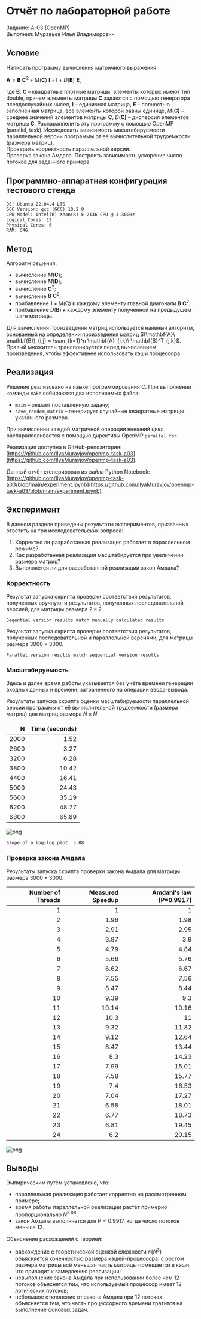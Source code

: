 # Отчёт по лабораторной работе

Задание: A-03 (OpenMP)  
Выполнил: Муравьев Илья Владимирович

## Условие

Написать программу вычисления матричного выражения:

$\mathbf{A} = \mathbf{B}\ \mathbf{C}^2 + M(\mathbf{C})\ \mathbf{I} + \mathbf{I} + D(\mathbf{B})\ \mathbf{E}$,

где $\mathbf{B}$, $\mathbf{C}$ – квадратные плотные матрицы, элементы которых имеют тип double, причем элементы матрицы $\mathbf{C}$ задаются с помощью генератора псевдослучайных чисел, $\mathbf{I}$ – единичная матрица, $\mathbf{E}$ – полностью заполненная матрица, все элементы которой равны единице, $M(\mathbf{C)}$ – среднее значений элементов матрицы $\mathbf{C}$, $D(\mathbf{C)}$ – дисперсия элементов матрицы $\mathbf{C}$. Распараллелить эту программу с помощью OpenMP (parallel, task). Исследовать зависимость масштабируемости параллельной версии программы от ее вычислительной трудоемкости (размера матриц).  
Проверить корректность параллельной версии.  
Проверка закона Амдала. Построить зависимость ускорение:число потоков для заданного примера.

## Программно-аппаратная конфигурация тестового стенда

    OS: Ubuntu 22.04.4 LTS
    GCC Version: gcc (GCC) 10.2.0
    CPU Model: Intel(R) Xeon(R) E-2136 CPU @ 3.30GHz
    Logical Cores: 12
    Physical Cores: 6
    RAM: 64G


## Метод

Алгоритм решения:

- вычисление $M(\mathbf{C})$;
- вычисление $M(\mathbf{D})$;
- вычисление $\mathbf{C}^2$;
- вычисление $\mathbf{B}\ \mathbf{C}^2$;
- прибавление $1 + M(\mathbf{C})$ к каждому элементу главной диагонали $\mathbf{B}\ \mathbf{C}^2$;
- прибавление $D(\mathbf{B})$ к каждому элементу полученной на предыдущем шаге матрицы.

Для вычисления произведения матриц используется наивный алгоритм, основанный на определении произведения матриц $(\mathbf{A}\ \mathbf{B})_{i,j} = \sum_{k=1}^n \mathbf{A}_{i,k}\ \mathbf{B}^T_{j,k}$. Правый множитель транспонируется перед вычислением произведения, чтобы эффективнее использовать кэши процессора.

## Реализация

Решение реализовано на языке программирования C. При выполнении команды `make` собираются два исполняемых файла:

- `main` – решает поставленную задачу;
- `save_random_matrix` – генерирует случайные квадратные матрицы указанного размера.

При вычислении каждой матричной операции внешний цикл распараллеливается с помощью директивы OpenMP `parallel for`.

Реализация доступна в GitHub-репозитории: [https://github.com/IlyaMuravjov/openmp-task-a03](https://github.com/IlyaMuravjov/openmp-task-a03).

Данный отчёт сгенерирован из файла Python Notebook: [https://github.com/IlyaMuravjov/openmp-task-a03/blob/main/experiment.ipynb](https://github.com/IlyaMuravjov/openmp-task-a03/blob/main/experiment.ipynb).

## Эксперимент

В данном разделе приведены результаты экспериментов, призванных ответить на три исследовательских вопроса:

1. Корректно ли разработанная реализация работает в параллельном режиме?
2. Как разработанная реализация масштабируется при увеличении размера матриц?
3. Выполняется ли для разработанной реализации закон Амдала?

### Корректность

Результат запуска скрипта проверки соответствия результатов, полученных вручную, и результатов, полученных последовательной версией, для матрицы размера $2 \times 2$.

    Seqential version results match manually calculated results


Результат запуска скрипта проверки соответствия результатов, полученных последовательной и параллельной версиями, для матрицы размера $3000 \times 3000$.

    Parallel version results match sequential version results


### Масштабируемость

Здесь и далее время работы указывается без учёта времени генерации входных данных и времени, затраченного на операции ввода-вывода.

Результаты запуска скрипта оценки масштабируемости параллельной версии программы от её вычислительной трудоемкости (размера матриц) для матриц размера $N \times N$.


|    N |   Time (seconds) |
|-----:|-----------------:|
| 2000 |             1.52 |
| 2600 |             3.27 |
| 3200 |             6.28 |
| 3800 |            10.42 |
| 4400 |            16.41 |
| 5000 |            24.43 |
| 5600 |            35.19 |
| 6200 |            48.77 |
| 6800 |            65.89 |



    
![png](experiment_files/experiment_14_0.png)
    


    Slope of a log-log plot: 3.08


### Проверка закона Амдала

Результаты запуска скрипта проверки закона Амдала для матрицы размера $3000 \times 3000$.


|   Number of Threads |   Measured Speedup |   Amdahl's law (P=0.9917) |
|--------------------:|-------------------:|--------------------------:|
|                   1 |               1    |                      1    |
|                   2 |               1.96 |                      1.98 |
|                   3 |               2.91 |                      2.95 |
|                   4 |               3.87 |                      3.9  |
|                   5 |               4.79 |                      4.84 |
|                   6 |               5.66 |                      5.76 |
|                   7 |               6.62 |                      6.67 |
|                   8 |               7.55 |                      7.56 |
|                   9 |               8.47 |                      8.44 |
|                  10 |               9.39 |                      9.3  |
|                  11 |              10.14 |                     10.16 |
|                  12 |              10.3  |                     11    |
|                  13 |               9.32 |                     11.82 |
|                  14 |               9.12 |                     12.64 |
|                  15 |               8.47 |                     13.44 |
|                  16 |               8.3  |                     14.23 |
|                  17 |               7.99 |                     15.01 |
|                  18 |               7.58 |                     15.77 |
|                  19 |               7.4  |                     16.53 |
|                  20 |               7.04 |                     17.27 |
|                  21 |               6.58 |                     18.01 |
|                  22 |               6.77 |                     18.73 |
|                  23 |               6.81 |                     19.45 |
|                  24 |               6.2  |                     20.15 |



    
![png](experiment_files/experiment_19_0.png)
    


## Выводы

Эмпирическим путём установлено, что:

- параллельная реализация работает корректно на рассмотренном примере;
- время работы параллельной реализации растёт примерно пропорционально $N^{3.08}$;
- закон Амдала выполняется для $P=0.9917$, когда число потоков меньше 12.

Объяснение расхождений с теорией:

- расхождение с теоретической оценкой сложности $\mathcal{O}(N^3)$ объясняется конечностью размера кэшей-процессора: с ростом размера матрицы всё меньшая часть матрицы помещается в кэши, что приводит к замедлению реализации;
- невыполнение закона Амдала при использовании более чем 12 потоков объяснятся тем, что используемый процессор имеет 12 логических потоков;
- небольшое отклонение от закона Амдала при 12 потоках объясняется тем, что часть процессорного времени тратится на выполнение фоновых задач.
